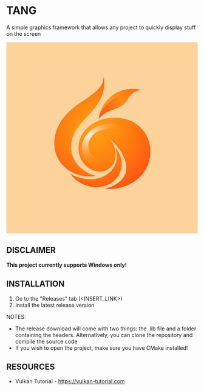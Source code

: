 # TANG
A simple graphics framework that allows any project to quickly display stuff on the screen

![Tang Logo](data/logo.png)

## DISCLAIMER

**This project currently supports Windows only!**

## INSTALLATION

1. Go to the "Releases" tab (<INSERT_LINK>)
2. Install the latest release version

NOTES:
- The release download will come with two things: the .lib file and a folder containing the headers. Alternatively, you can clone the repository and compile the source code
- If you wish to open the project, make sure you have CMake installed!

## RESOURCES

- Vulkan Tutorial - https://vulkan-tutorial.com

